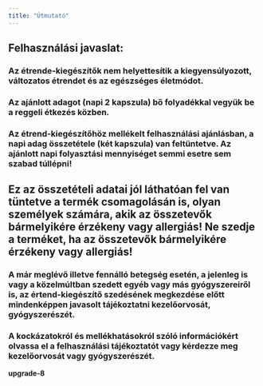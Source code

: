 ```yaml
---
title: "Útmutató"
---
```


<h2>Felhasználási javaslat:</h2>

<h3>Az étrende-kiegészítők nem helyettesítik a kiegyensúlyozott, változatos étrendet és az egészséges életmódot.</h3>

<h3>Az ajánlott adagot (napi 2 kapszula) bő folyadékkal vegyük be a reggeli étkezés közben.</h3>

<h3>Az étrend-kiegészítőhöz mellékelt felhasználási ajánlásban, a napi adag összetétele (két kapszula) van feltüntetve. Az ajánlott napi folyasztási mennyiséget semmi esetre sem szabad túllépni!</h3>

<h2>
    <b>Ez az összetételi adatai jól láthatóan fel van tüntetve a termék csomagolásán is, olyan személyek számára, akik az összetevők bármelyikére érzékeny vagy allergiás!</b>
    <b>Ne szedje a terméket, ha az összetevők bármelyikére érzékeny vagy allergiás!</b>
</h2>

<h3>A már meglévő illetve fennálló betegség esetén, a jelenleg is vagy a közelmúltban szedett egyéb vagy más gyógyszereiről is, az értend-kiegészítő szedésének megkezdése előtt mindenképpen javasolt tájékoztatni kezelőorvosát, gyógyszerészét.</h3>

<h3>A kockázatokról és mellékhatásokról szóló információkért olvassa el a felhasználási tájékoztatót vagy kérdezze meg kezelőorvosát vagy gyógyszerészét.</h3>

<b>upgrade-8</b>
